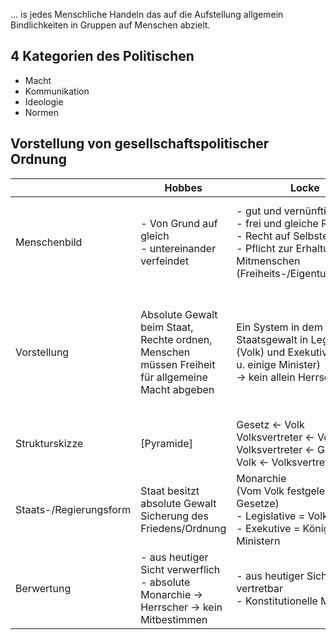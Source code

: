 ... is jedes Menschliche Handeln das auf die Aufstellung allgemein Bindlichkeiten in Gruppen auf Menschen abzielt.

## 4 Kategorien des Politischen
- Macht
- Kommunikation
- Ideologie
- Normen


## Vorstellung von gesellschaftspolitischer Ordnung


|                        | Hobbes                                                                                           | Locke                                                                                                                                                    | Montesquien                                                                                               | Rousseau                                                                                                                                         |
| ---------------------- | ------------------------------------------------------------------------------------------------ | -------------------------------------------------------------------------------------------------------------------------------------------------------- | --------------------------------------------------------------------------------------------------------- | ------------------------------------------------------------------------------------------------------------------------------------------------ |
| Menschenbild           | - Von Grund auf gleich<br>- untereinander verfeindet                                             | - gut und vernünftig<br>- frei und gleiche Rechte<br>- Recht auf Selbsterhaltung<br>- Pflicht zur Erhaltung von Mitmenschen (Freiheits-/Eigentumsrechte) | - von Natur aus frei/gleich<br>- friedvoll/vernünftig<br>- Machtmissbrauch                                | - alle Menschen frei und gleich<br>- Mensch weder gut noch schlecht<br>=> Schlechtes nur durch Gesellschaft und Natur                            |
| Vorstellung            | Absolute Gewalt beim Staat, Rechte ordnen, Menschen müssen Freiheit für allgemeine Macht abgeben | Ein System in dem die Staatsgewalt in Legislative (Volk) und Exekutive (König u. einige Minister)<br>-> kein allein Herrscher                            | - Regierung bei der jeder beachtet wird<br>- Machtmissbrauch gesetzlich verhindern<br>- 3 Gewaltenteilung | - Gesellschaftsvertrag -> Befolgen der vom Vollksbeschlossenen (Gemeinwohl > Interessen)<br>- Keine Gewaltteilung -> Regierung als Exe. und Jud. |
| Strukturskizze         | [Pyramide]                                                                                       | Gesetz <- Volk<br>Volksvertreter <- Volk<br>Volksvertreter <- Gesetz<br>Volk <- Volksvertreter                                                           | Herrscher<br>Legislative, Exekutive, Judikative                                                           | Regierung <- Volk                                                                                                                                |
| Staats-/Regierungsform | Staat besitzt absolute Gewalt Sicherung des Friedens/Ordnung                                     | Monarchie<br>(Vom Volk festgelegte Gesetze)<br>- Legislative = Volk<br>- Exekutive = König und Ministern                                                 | Konstitutionelle Monarchie                                                                                | Direkte Demokratie                                                                                                                               |
| Berwertung             | - aus heutiger Sicht verwerflich<br>- absolute Monarchie -> Herrscher -> kein Mitbestimmen       | - aus heutiger Sicht vertretbar<br>- Konstitutionelle Monarchie                                                                                          | Sehr moderne Vorstellung, 3 Gewalten z.B. Spanien                                                         | - Nur ohne Machtmissbrauch der Regierung möglich, z.B. Schweiz                                                                                   |
